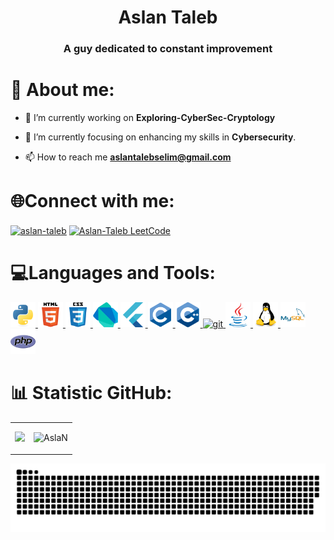 <h1 align="center"> Aslan Taleb</h1>
<h3 align="center">A guy dedicated to constant improvement</h3>

# 🦁 About me:

- 🔭 I’m currently working on **Exploring-CyberSec-Cryptology**

- 🌱 I’m currently focusing on enhancing my skills in **Cybersecurity**.

- 📫 How to reach me **aslantalebselim@gmail.com**

# 🌐Connect with me:

<a href="https://linkedin.com/in/aslan-taleb" target="blank"><img align="center" src="https://raw.githubusercontent.com/rahuldkjain/github-profile-readme-generator/master/src/images/icons/Social/linked-in-alt.svg" alt="aslan-taleb" height="30" width="40" /></a>
<a href="https://leetcode.com/Aslan-Taleb/" target="blank"><img align="center" src="https://raw.githubusercontent.com/rahuldkjain/github-profile-readme-generator/master/src/images/icons/Social/leetcode.svg" alt="Aslan-Taleb LeetCode" height="30" width="40" /></a>

</p>


# 💻Languages and Tools:

<p align="left"><a href="https://www.python.org" target="_blank" rel="noreferrer"> <img src="https://raw.githubusercontent.com/devicons/devicon/master/icons/python/python-original.svg" alt="python" width="40" height="40"/> </a><a href="https://www.w3.org/html/" target="_blank" rel="noreferrer"> <img src="https://raw.githubusercontent.com/devicons/devicon/master/icons/html5/html5-original-wordmark.svg" alt="html5" width="40" height="40"/> </a><a href="https://www.w3schools.com/css/" target="_blank" rel="noreferrer"> <img src="https://raw.githubusercontent.com/devicons/devicon/master/icons/css3/css3-original-wordmark.svg" alt="css3" width="40" height="40"/> </a><a href="https://dart.dev" target="_blank" rel="noreferrer"> <img src="https://raw.githubusercontent.com/devicons/devicon/master/icons/dart/dart-original.svg" alt="dart" width="40" height="40"/> </a><a href="https://flutter.dev" target="_blank" rel="noreferrer"> <img src="https://raw.githubusercontent.com/devicons/devicon/master/icons/flutter/flutter-original.svg" alt="flutter" width="40" height="40"/> </a> <a href="https://www.cprogramming.com/" target="_blank" rel="noreferrer"> <img src="https://raw.githubusercontent.com/devicons/devicon/master/icons/c/c-original.svg" alt="c" width="40" height="40"/> </a> <a href="https://www.w3schools.com/cpp/" target="_blank" rel="noreferrer"> <img src="https://raw.githubusercontent.com/devicons/devicon/master/icons/cplusplus/cplusplus-original.svg" alt="cplusplus" width="40" height="40"/> </a>  <a href="https://git-scm.com/" target="_blank" rel="noreferrer"> <img src="https://www.vectorlogo.zone/logos/git-scm/git-scm-icon.svg" alt="git" width="40" height="40"/> </a>  <a href="https://www.java.com" target="_blank" rel="noreferrer"> <img src="https://raw.githubusercontent.com/devicons/devicon/master/icons/java/java-original.svg" alt="java" width="40" height="40"/> </a> <a href="https://www.linux.org/" target="_blank" rel="noreferrer"> <img src="https://raw.githubusercontent.com/devicons/devicon/master/icons/linux/linux-original.svg" alt="linux" width="40" height="40"/> </a> <a href="https://www.mysql.com/" target="_blank" rel="noreferrer"> <img src="https://raw.githubusercontent.com/devicons/devicon/master/icons/mysql/mysql-original-wordmark.svg" alt="mysql" width="40" height="40"/> </a> <a href="https://www.php.net" target="_blank" rel="noreferrer"> <img src="https://raw.githubusercontent.com/devicons/devicon/master/icons/php/php-original.svg" alt="php" width="40" height="40"/> </a>  </p>

# 📊 Statistic GitHub:

<table align="center">
  <tr>
    <td>
      <img src="https://github-readme-stats-sigma-five.vercel.app/api?username=Aslan-Taleb&theme=dark&show_icons=true"/>
    </td>
    <td>
     <p align="center"> <img src="https://github-readme-stats-sigma-five.vercel.app/api/top-langs/?username=Aslan-Taleb&theme=dark&hide_border=false&include_all_commits=false&count_private=true&layout=compact" alt="AslaN" />
    </td>
  </tr>
</table>

![Snake animation](https://github.com/Aslan-Taleb/Aslan-Taleb/blob/output/github-contribution-grid-snake.svg)

</div>
